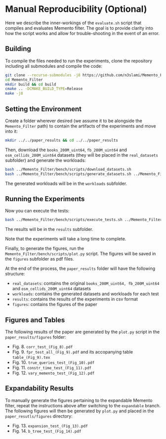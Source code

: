 # Manual Reproducibility (Optional)
Here we describe the inner-workings of the `evaluate.sh` script that compiles
and evaluates Memento filter. The goal is to provide clarity into how the
script works and allow for trouble-shooting in the event of an error.

## Building
To compile the files needed to run the experiments, clone the repository
including all submodules and compile the code:
```bash
git clone --recurse-submodules -j8 https://github.com/n3slami/Memento_Filter.git
cd Memento_Filter
mkdir build && cd build
cmake .. -DCMAKE_BUILD_TYPE=Release
make -j8
```

## Setting the Environment
Create a folder wherever desired (we assume it to be alongside the
`Memento_Filter` path) to contain the artifacts of the experiments and move
into it:
```bash
mkdir ../../paper_results && cd ../../paper_results
```

Then, download the `books_200M_uint64`, `fb_200M_uint64` and
`osm_cellids_200M_uint64` datasets (they will be placed in the `real_datasets`
subfolder) and generate the workloads:
```bash
bash ../Memento_Filter/bench/scripts/download_datasets.sh
bash ../Memento_Filter/bench/scripts/generate_datasets.sh ../Memento_Filter/build real_datasets
```
The generated workloads will be in the `workloads` subfolder.
## Running the Experiments
Now you can execute the tests:
```bash
bash ../Memento_Filter/bench/scripts/execute_tests.sh ../Memento_Filter/build workloads
```
The results will be in the `results` subfolder.

Note that the experiments will take a long time to complete.

Finally, to generate the figures, run the
`Memento_Filter/bench/scripts/plot.py` script. The figures will be saved in the
`figures` subfolder as pdf files.

At the end of the process, the `paper_results` folder will have the following
structure:
- `real_datasets`: contains the original `books_200M_uint64, fb_200M_uint64`
  and `osm_cellids_200M_uint64` datasets
- `workloads`: contains the generated datasets and workloads for each test
- `results`: contains the results of the experiments in csv format
- `figures`: contains the figures of the paper

## Figures and Tables

The following results of the paper are generated by the `plot.py` script in the
`paper_results/figures` folder: 
- Fig. 8. `corr_test_(Fig_8).pdf`
- Fig. 9. `fpr_test_all_(Fig_9).pdf` and its accopanying table `table_(Fig_9).tex`
- Fig. 10. `true_queries_test_(Fig_10).pdf`
- Fig. 11. `constr_time_test_(Fig_11).pdf`
- Fig. 12. `vary_memento_test_(Fig_12).pdf`

## Expandability Results
To manually generate the figures pertaining to the expandable Memento filter,
repeat the instructions above after switching to the `expandable` branch. The
following figures will then be generated by `plot.py` and placed in the
`paper_resutls/figures` directory:
- Fig. 13. `expansion_test_(Fig_13).pdf`
- Fig. 14. `b_tree_test_(Fig_14).pdf`


